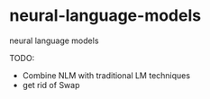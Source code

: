 # neural-language-models
neural language models

TODO:
* Combine NLM with traditional LM techniques
* get rid of Swap
